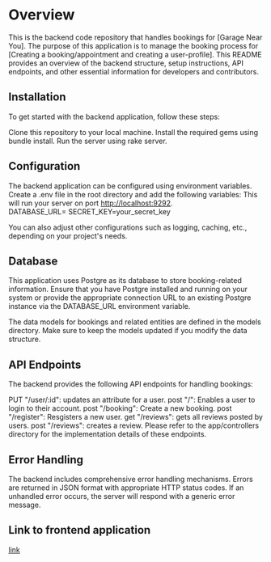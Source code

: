 # Overview
This is the backend code repository that handles bookings for [Garage Near You]. The purpose of this application is to manage the booking process for [Creating a booking/appointment and creating a user-profile]. This README provides an overview of the backend structure, setup instructions, API endpoints, and other essential information for developers and contributors.

## Installation

To get started with the backend application, follow these steps:

Clone this repository to your local machine.
Install the required gems using bundle install.
Run the server using rake server.

## Configuration

The backend application can be configured using environment variables. Create a .env file in the root directory and add the following variables:
This will run your server on port
[http://localhost:9292](http://localhost:9292).                
DATABASE_URL=
SECRET_KEY=your_secret_key 

You can also adjust other configurations such as logging, caching, etc., depending on your project's needs.

## Database
This application uses Postgre as its database to store booking-related information. Ensure that you have Postgre installed and running on your system or provide the appropriate connection URL to an existing Postgre instance via the DATABASE_URL environment variable.

The data models for bookings and related entities are defined in the models directory. Make sure to keep the models updated if you modify the data structure.

## API Endpoints
The backend provides the following API endpoints for handling bookings:

PUT "/user/:id": updates an attribute for a user.
post "/": Enables a user to login to their account.
post "/booking": Create a new booking.
post "/register": Resgisters a new user.
get "/reviews": gets all reviews posted by users.
post "/reviews": creates a review.
Please refer to the app/controllers directory for the implementation details of these endpoints.

## Error Handling

The backend includes comprehensive error handling mechanisms. Errors are returned in JSON format with appropriate HTTP status codes. If an unhandled error occurs, the server will respond with a generic error message.

## Link to frontend application 
[link](https://github.com/Isaac-Ngahu/garage_near_you)
